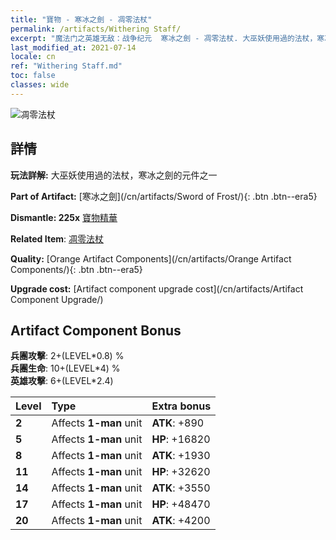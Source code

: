 ```yaml
---
title: "寶物 - 寒冰之劍 - 凋零法杖"
permalink: /artifacts/Withering Staff/
excerpt: "魔法门之英雄无敌：战争纪元  寒冰之劍 - 凋零法杖. 大巫妖使用過的法杖，寒冰之劍的元件之一"
last_modified_at: 2021-07-14
locale: cn
ref: "Withering Staff.md"
toc: false
classes: wide
---
```


 ![凋零法杖](/images/t/artifact_40433.png)



## 詳情

 **玩法詳解:** 大巫妖使用過的法杖，寒冰之劍的元件之一

 **Part of Artifact:** [寒冰之劍](/cn/artifacts/Sword of Frost/){: .btn .btn--era5}

 **Dismantle: 225x** [寶物精華](/cn/Items/con_905/)

 **Related Item**: [凋零法杖](/cn/Items/art_162/)

 **Quality:** [Orange Artifact Components](/cn/artifacts/Orange Artifact Components/){: .btn .btn--era5}

 **Upgrade cost:** [Artifact component upgrade cost](/cn/artifacts/Artifact Component Upgrade/)

## Artifact Component Bonus

  **兵團攻擊**: 2+(LEVEL\*0.8) %<br/>**兵團生命**: 10+(LEVEL\*4) %<br/>**英雄攻擊**: 6+(LEVEL\*2.4)

  |  Level  | Type |    Extra bonus  | 
  |:--------|:-----|:----------------| 
  | **2** | Affects **1-man** unit | **ATK**: +890 | 
  | **5** | Affects **1-man** unit | **HP**: +16820 | 
  | **8** | Affects **1-man** unit | **ATK**: +1930 | 
  | **11** | Affects **1-man** unit | **HP**: +32620 | 
  | **14** | Affects **1-man** unit | **ATK**: +3550 | 
  | **17** | Affects **1-man** unit | **HP**: +48470 | 
  | **20** | Affects **1-man** unit | **ATK**: +4200 | 
